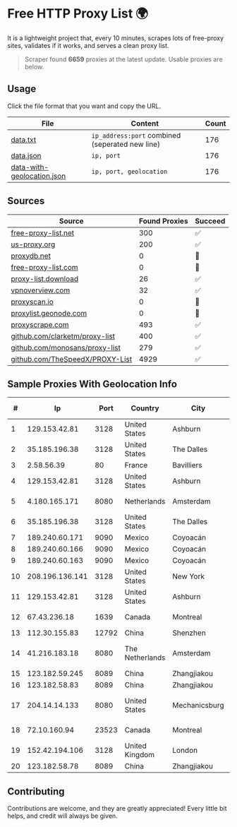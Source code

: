 
# Free HTTP Proxy List 🌍

It is a lightweight project that, every 10 minutes, scrapes lots of free-proxy sites, validates if it works, and serves a clean proxy list.


> Scraper found **6659** proxies at the latest update. Usable proxies are below.

## Usage

Click the file format that you want and copy the URL.


|File|Content|Count|
|----|-------|-----|
|[data.txt](https://raw.githubusercontent.com/themiralay/Proxy-List-World/master/data.txt)|`ip_address:port` combined (seperated new line)|176|
|[data.json](https://raw.githubusercontent.com/themiralay/Proxy-List-World/master/data.json)|`ip, port`|176|
|[data-with-geolocation.json](https://raw.githubusercontent.com/themiralay/Proxy-List-World/master/data-with-geolocation.json)|`ip, port, geolocation`|176|

## Sources

|Source|Found Proxies|Succeed|
|------|-------------|-------|
|[free-proxy-list.net](https://free-proxy-list.net)|300|✅|
|[us-proxy.org](https://www.us-proxy.org)|200|✅|
|[proxydb.net](http://proxydb.net)|0|🚫|
|[free-proxy-list.com](https://free-proxy-list.com/?page=&port=&type%5B%5D=http&type%5B%5D=https&up_time=0&search=Search)|0|🚫|
|[proxy-list.download](https://www.proxy-list.download/HTTP)|26|✅|
|[vpnoverview.com](https://vpnoverview.com/privacy/anonymous-browsing/free-proxy-servers)|32|✅|
|[proxyscan.io](https://www.proxyscan.io)|0|🚫|
|[proxylist.geonode.com](https://proxylist.geonode.com/api/proxy-list?limit=300&page=1&sort_by=lastChecked&sort_type=desc&protocols=http,https)|0|🚫|
|[proxyscrape.com](https://api.proxyscrape.com/v2/?request=displayproxies&protocol=http&timeout=10000&country=all&ssl=all&anonymity=all)|493|✅|
|[github.com/clarketm/proxy-list](https://raw.githubusercontent.com/clarketm/proxy-list/master/proxy-list-raw.txt)|400|✅|
|[github.com/monosans/proxy-list](https://raw.githubusercontent.com/monosans/proxy-list/main/proxies/http.txt)|279|✅|
|[github.com/TheSpeedX/PROXY-List](https://raw.githubusercontent.com/TheSpeedX/PROXY-List/master/http.txt)|4929|✅|


## Sample Proxies With Geolocation Info

|#|Ip|Port|Country|City|Internet Service Provider|
|-|--|----|-------|----|-------------------------|
|1|129.153.42.81|3128|United States|Ashburn|Oracle Corporation|
|2|35.185.196.38|3128|United States|The Dalles|Google LLC|
|3|2.58.56.39|80|France|Bavilliers|Sapinet|
|4|129.153.42.81|3128|United States|Ashburn|Oracle Corporation|
|5|4.180.165.171|8080|Netherlands|Amsterdam|Microsoft Corporation|
|6|35.185.196.38|3128|United States|The Dalles|Google LLC|
|7|189.240.60.171|9090|Mexico|Coyoacán|UNINET|
|8|189.240.60.166|9090|Mexico|Coyoacán|UNINET|
|9|189.240.60.163|9090|Mexico|Coyoacán|UNINET|
|10|208.196.136.141|3128|United States|New York|Verizon Business|
|11|129.153.42.81|3128|United States|Ashburn|Oracle Corporation|
|12|67.43.236.18|1639|Canada|Montreal|GloboTech Communications|
|13|112.30.155.83|12792|China|Shenzhen|China Mobile|
|14|41.216.183.18|8080|The Netherlands|Amsterdam|Private-Hosting di Cipriano oscar|
|15|123.182.59.245|8089|China|Zhangjiakou|China Telecom|
|16|123.182.58.83|8089|China|Zhangjiakou|China Telecom|
|17|204.14.14.133|8080|United States|Mechanicsburg|Capital Area Intermediate Unit|
|18|72.10.160.94|23523|Canada|Montreal|GloboTech Communications|
|19|152.42.194.106|3128|United Kingdom|London|DigitalOcean|
|20|123.182.58.78|8089|China|Zhangjiakou|China Telecom|



## Contributing

Contributions are welcome, and they are greatly appreciated! Every
little bit helps, and credit will always be given.

